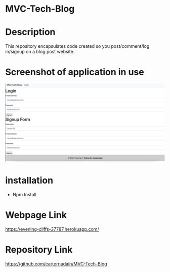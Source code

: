 # MVC-Tech-Blog

# Description 
This repository encapsulates code created so you post/comment/log in/signup on a blog post website.

# Screenshot of application in use
![Screen Shot of the App in use](/assets/images/app.png)

# installation
* Npm Install


# Webpage Link 
 https://evening-cliffs-37787.herokuapp.com/


# Repository Link
https://github.com/carternadain/MVC-Tech-Blog





